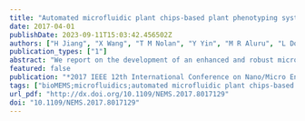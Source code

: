```yaml
---
title: "Automated microfluidic plant chips-based plant phenotyping system"
date: 2017-04-01
publishDate: 2023-09-11T15:03:42.456502Z
authors: ["H Jiang", "X Wang", "T M Nolan", "Y Yin", "M R Aluru", "L Dong"]
publication_types: ["1"]
abstract: "We report on the development of an enhanced and robust microfluidic plant chip-based growth and monitoring system for high-throughput phenotyping of Arabidopsis thaliana. The system consists of multiple vertical plant chips, a microfluidic hormone concentration gradient generator, multiple simple gravity pumps, and a robotic arm with a stereoscope for plant imaging. We validate this system by phenotyping the growth of Arabidopsis plants in medium containing different hormone concentrations, in a real-time manner. Our results show that Arabidopsis growth and hormone response in this system closely replicates growth on standard laboratory petri plates."
featured: false
publication: "*2017 IEEE 12th International Conference on Nano/Micro Engineered and Molecular Systems (NEMS)*"
tags: ["bioMEMS;microfluidics;automated microfluidic plant chips-based plant phenotyping system;monitoring system;Arabidopsis thaliana;vertical plant chips;microfluidic hormone concentration gradient generator;gravity pumps;robotic arm;stereoscope;plant imaging;Biochemistry;Microfluidics;Gravity;Imaging;Generators;Manipulators;microfluidic;phenotyping;plant chip;hormone concentration"]
url_pdf: "http://dx.doi.org/10.1109/NEMS.2017.8017129"
doi: "10.1109/NEMS.2017.8017129"
---
```



